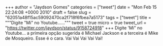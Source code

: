 
+++
author = "Jaydson Gomes"
categories = ["tweet"]
date = "Mon Feb 15 22:24:08 +0000 2010"
draft = false
slug = "62051a48f15ac59092470ca2f718f6fbea7a5173"
tags = ["tweet"]
title = """Digite "Mi" no Youtube......"""
tweet = true
micro = true
tweet_url = "https://twitter.com/jaydson/status/9158724918"
+++
Digite 'Mi" no Youtube... a primeira opção sugerida é Michael Jackson e a terceira é Mike de Mosqueiro. Esse é o cara. Vai Vai Vai Vai Vai!
